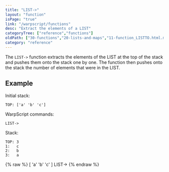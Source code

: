 ```yaml
---
title: "LIST->"
layout: "function"
isPage: "true"
link: "/warpscript/functions"
desc: "Extract the elements of a LIST"
categoryTree: ["reference","functions"]
oldPath: ["30-functions","20-lists-and-maps","11-function_LISTTO.html.md"]
category: "reference"
---
```

 

The `LIST->` function extracts the elements of the LIST at the top of the stack and pushes them onto the stack one by one. The function then pushes onto the stack the number of elements that were in the LIST.


## Example ##

Initial stack:

    TOP: ['a' 'b' 'c']

WarpScript commands:

    LIST->

Stack:

    TOP: 3
    1:   c
    2:   b
    3:   a

{% raw %}
<warp10-warpscript-widget backend="{{backend}}"  exec-endpoint="{{execEndpoint}}">[ 'a' 'b' 'c' ]
LIST->
</warp10-warpscript-widget>
{% endraw %}
